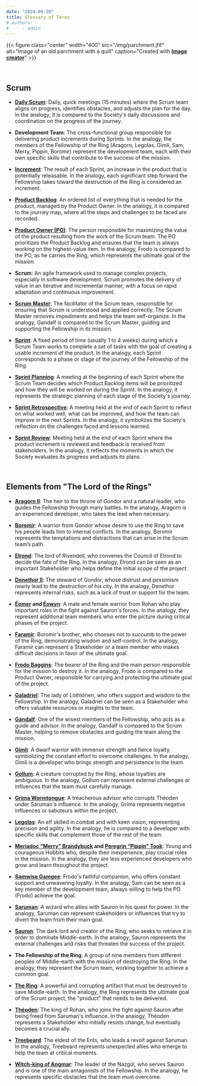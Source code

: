 ```yaml
---
date: "2024-08-20"
title: Glossary of Terms
# authors: 
#     - admin
---
```



{{< figure class="center" width="400" src="/img/parchment.jfif" alt="Image of an old parchment with a quill" caption="Created with [**Image creator**](https://www.bing.com/images/create?)" >}}


<br>


## Scrum

- **[Daily Scrum](../events/2024-08-19-daily-scrum/)**: Daily, quick meetings (15 minutes) where the Scrum team aligns on progress, identifies obstacles, and adjusts the plan for the day. In the analogy, it is compared to the Society's daily discussions and coordination on the progress of the journey.

- **Development Team**: The cross-functional group responsible for delivering product increments during Sprints. In the analogy, the members of the Fellowship of the Ring (Aragorn, Legolas, Gimli, Sam, Merry, Pippin, Boromir) represent the development team, each with their own specific skills that contribute to the success of the mission.

- **[Increment](../events/2024-08-19-increments/)**: The result of each Sprint, an increase in the product that is potentially releasable. In the analogy, each significant step forward the Fellowship takes toward the destruction of the Ring is considered an increment.

- **[Product Backlog](../events/2024-08-19-product-backlog/)**: An ordered list of everything that is needed for the product, managed by the Product Owner. In the analogy, it is compared to the journey map, where all the steps and challenges to be faced are recorded.

- **[Product Owner (PO)](../product-owner/)**: The person responsible for maximizing the value of the product resulting from the work of the Scrum team. The PO prioritizes the Product Backlog and ensures that the team is always working on the highest-value item. In the analogy, Frodo is compared to the PO, as he carries the Ring, which represents the ultimate goal of the mission.

- **Scrum**: An agile framework used to manage complex projects, especially in software development. Scrum promotes the delivery of value in an iterative and incremental manner, with a focus on rapid adaptation and continuous improvement.

- **[Scrum Master](../scrum-master)**: The facilitator of the Scrum team, responsible for ensuring that Scrum is understood and applied correctly. The Scrum Master removes impediments and helps the team self-organize. In the analogy, Gandalf is compared to the Scrum Master, guiding and supporting the Fellowship in its mission.


- **[Sprint](../events/2024-08-19-sprints/)**: A fixed period of time (usually 1 to 4 weeks) during which a Scrum Team works to complete a set of tasks with the goal of creating a usable increment of the product. In the analogy, each Sprint corresponds to a phase or stage of the journey of the Fellowship of the Ring.

- **[Sprint Planning](../events/2024-08-19-sprint-planning/)**: A meeting at the beginning of each Sprint where the Scrum Team decides which Product Backlog items will be prioritized and how they will be worked on during the Sprint. In the analogy, it represents the strategic planning of each stage of the Society's journey.


- **[Sprint Retrospective](../events/2024-08-19-sprint-retrospective/)**: A meeting held at the end of each Sprint to reflect on what worked well, what can be improved, and how the team can improve in the next Sprints. In the analogy, it symbolizes the Society's reflection on the challenges faced and lessons learned.


- **[Sprint Review](../events/2024-08-19-sprint-review/)**: Meeting held at the end of each Sprint where the product increment is reviewed and feedback is received from stakeholders. In the analogy, it reflects the moments in which the Society evaluates its progress and adjusts its plans.





<br>


## Elements from "The Lord of the Rings"



- **[Aragorn II](../developers/2024-08-19-aragorn/)**: The heir to the throne of Gondor and a natural leader, who guides the Fellowship through many battles. In the analogy, Aragorn is an experienced developer, who takes the lead when necessary.

- **[Boromir](../developers/2024-08-19-boromir/)**: A warrior from Gondor whose desire to use the Ring to save his people leads him to internal conflicts. In the analogy, Boromir represents the temptations and distractions that can arise in the Scrum team’s path.

- **[Elrond](../other/2024-08-19-elrond/)**: The lord of Rivendell, who convenes the Council of Elrond to decide the fate of the Ring. In the analogy, Elrond can be seen as an important Stakeholder who helps define the initial scope of the project.

- **[Denethor II](../other/2024-08-19-denethor-ii/)**: The steward of Gondor, whose distrust and pessimism nearly lead to the destruction of his city. In the analogy, Denethor represents internal risks, such as a lack of trust or support for the team.

- **[Éomer](../other/2024-08-19-eomer/) and [Éowyn](../other/2024-08-19-eowyn/)**: A male and female warrior from Rohan who play important roles in the fight against Sauron's forces. In the analogy, they represent additional team members who enter the picture during critical phases of the project.

- **[Faramir](../other/2024-08-19-faramir/)**: Boromir's brother, who chooses not to succumb to the power of the Ring, demonstrating wisdom and self-control. In the analogy, Faramir can represent a Stakeholder or a team member who makes difficult decisions in favor of the ultimate goal.

- **[Frodo Baggins](../product-owner/)**: The bearer of the Ring and the main person responsible for the mission to destroy it. In the analogy, Frodo is compared to the Product Owner, responsible for carrying and protecting the ultimate goal of the project.

- **[Galadriel](../other/2024-08-19-galadriel/)**: The lady of Lothlórien, who offers support and wisdom to the Fellowship. In the analogy, Galadriel can be seen as a Stakeholder who offers valuable resources or insights to the team.

- **[Gandalf](../scrum-master/)**: One of the wisest members of the Fellowship, who acts as a guide and advisor. In the analogy, Gandalf is compared to the Scrum Master, helping to remove obstacles and guiding the team along the mission.

- **[Gimli](../developers/2024-08-19-gimli/)**: A dwarf warrior with immense strength and fierce loyalty, symbolizing the constant effort to overcome challenges. In the analogy, Gimli is a developer who brings strength and persistence to the team.

- **[Gollum](../other/2024-08-19-gollum/)**: A creature corrupted by the Ring, whose loyalties are ambiguous. In the analogy, Gollum can represent external challenges or influences that the team must carefully manage.

- **[Gríma Wormtongue](../other/2024-08-19-grima/)**: A treacherous advisor who corrupts Théoden under Saruman's influence. In the analogy, Gríma represents negative influences or saboteurs within the project.

- **[Legolas](../developers/2024-08-19-legolas/)**: An elf skilled in combat and with keen vision, representing precision and agility. In the analogy, he is compared to a developer with specific skills that complement those of the rest of the team.

- **[Meriadoc “Merry” Brandybuck](../developers/2024-08-19-merry/) and [Peregrin “Pippin” Took](../developers/2024-08-19-pippin/)**: Young and courageous Hobbits who, despite their inexperience, play crucial roles in the mission. In the analogy, they are less experienced developers who grow and learn throughout the project.

- **[Samwise Gamgee](../developers/2024-08-19-samwise-gamgee/)**: Frodo's faithful companion, who offers constant support and unwavering loyalty. In the analogy, Sam can be seen as a key member of the development team, always willing to help the PO (Frodo) achieve the goal.

- **[Saruman](../other/2024-08-19-saruman/)**: A wizard who allies with Sauron in his quest for power. In the analogy, Saruman can represent stakeholders or influences that try to divert the team from their main goal.

- **[Sauron](../other/2024-08-19-sauron/)**: The dark lord and creator of the Ring, who seeks to retrieve it in order to dominate Middle-earth. In the analogy, Sauron represents the external challenges and risks that threaten the success of the project.

- **The Fellowship of the Ring**: A group of nine members from different peoples of Middle-earth with the mission of destroying the Ring. In the analogy, they represent the Scrum team, working together to achieve a common goal.

- **[The Ring](../events/2024-08-19-main-increment/)**: A powerful and corrupting artifact that must be destroyed to save Middle-earth. In the analogy, the Ring represents the ultimate goal of the Scrum project, the "product" that needs to be delivered.

- **[Théoden](../other/2024-08-19-theoden/)**: The king of Rohan, who joins the fight against Sauron after being freed from Saruman's influence. In the analogy, Théoden represents a Stakeholder who initially resists change, but eventually becomes a crucial ally.

- **[Treebeard](../other/2024-08-19-treebeard/)**: The eldest of the Ents, who leads a revolt against Saruman. In the analogy, Treebeard represents unexpected allies who emerge to help the team at critical moments.


- **[Witch-king of Angmar](../other/2024-08-19-witch-king-of-angmar/)**: The leader of the Nazgûl, who serves Sauron and is one of the main antagonists of the Fellowship. In the analogy, he represents specific obstacles that the team must overcome.




<br>